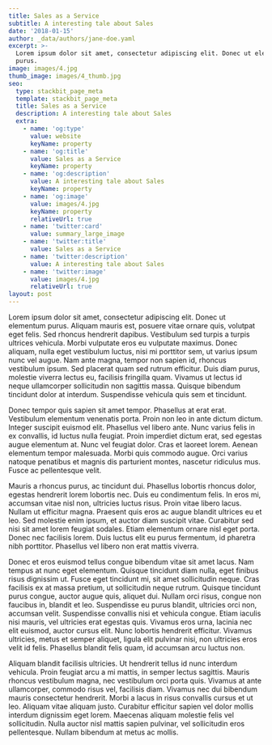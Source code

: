 ```yaml
---
title: Sales as a Service
subtitle: A interesting tale about Sales
date: '2018-01-15'
author: _data/authors/jane-doe.yaml
excerpt: >-
  Lorem ipsum dolor sit amet, consectetur adipiscing elit. Donec ut elementum
  purus.
image: images/4.jpg
thumb_image: images/4_thumb.jpg
seo:
  type: stackbit_page_meta
  template: stackbit_page_meta
  title: Sales as a Service
  description: A interesting tale about Sales
  extra:
    - name: 'og:type'
      value: website
      keyName: property
    - name: 'og:title'
      value: Sales as a Service
      keyName: property
    - name: 'og:description'
      value: A interesting tale about Sales
      keyName: property
    - name: 'og:image'
      value: images/4.jpg
      keyName: property
      relativeUrl: true
    - name: 'twitter:card'
      value: summary_large_image
    - name: 'twitter:title'
      value: Sales as a Service
    - name: 'twitter:description'
      value: A interesting tale about Sales
    - name: 'twitter:image'
      value: images/4.jpg
      relativeUrl: true
layout: post
---
```


Lorem ipsum dolor sit amet, consectetur adipiscing elit. Donec ut elementum purus. Aliquam mauris est, posuere vitae ornare quis, volutpat eget felis. Sed rhoncus hendrerit dapibus. Vestibulum sed turpis a turpis ultrices vehicula. Morbi vulputate eros eu vulputate maximus. Donec aliquam, nulla eget vestibulum luctus, nisi mi porttitor sem, ut varius ipsum nunc vel augue. Nam ante magna, tempor non sapien id, rhoncus vestibulum ipsum. Sed placerat quam sed rutrum efficitur. Duis diam purus, molestie viverra lectus eu, facilisis fringilla quam. Vivamus ut lectus id neque ullamcorper sollicitudin non sagittis massa. Quisque bibendum tincidunt dolor at interdum. Suspendisse vehicula quis sem et tincidunt.

Donec tempor quis sapien sit amet tempor. Phasellus at erat erat. Vestibulum elementum venenatis porta. Proin non leo in ante dictum dictum. Integer suscipit euismod elit. Phasellus vel libero ante. Nunc varius felis in ex convallis, id luctus nulla feugiat. Proin imperdiet dictum erat, sed egestas augue elementum at. Nunc vel feugiat dolor. Cras et laoreet lorem. Aenean elementum tempor malesuada. Morbi quis commodo augue. Orci varius natoque penatibus et magnis dis parturient montes, nascetur ridiculus mus. Fusce ac pellentesque velit.

Mauris a rhoncus purus, ac tincidunt dui. Phasellus lobortis rhoncus dolor, egestas hendrerit lorem lobortis nec. Duis eu condimentum felis. In eros mi, accumsan vitae nisl non, ultricies luctus risus. Proin vitae libero lacus. Nullam ut efficitur magna. Praesent quis eros ac augue blandit ultrices eu et leo. Sed molestie enim ipsum, et auctor diam suscipit vitae. Curabitur sed nisi sit amet lorem feugiat sodales. Etiam elementum ornare nisl eget porta. Donec nec facilisis lorem. Duis luctus elit eu purus fermentum, id pharetra nibh porttitor. Phasellus vel libero non erat mattis viverra.

Donec et eros euismod tellus congue bibendum vitae sit amet lacus. Nam tempus at nunc eget elementum. Quisque tincidunt diam nulla, eget finibus risus dignissim ut. Fusce eget tincidunt mi, sit amet sollicitudin neque. Cras facilisis ex at massa pretium, ut sollicitudin neque rutrum. Quisque tincidunt purus congue, auctor augue quis, aliquet dui. Nullam orci risus, congue non faucibus in, blandit et leo. Suspendisse eu purus blandit, ultricies orci non, accumsan velit. Suspendisse convallis nisi et vehicula congue. Etiam iaculis nisi mauris, vel ultricies erat egestas quis. Vivamus eros urna, lacinia nec elit euismod, auctor cursus elit. Nunc lobortis hendrerit efficitur. Vivamus ultricies, metus et semper aliquet, ligula elit pulvinar nisi, non ultricies eros velit id felis. Phasellus blandit felis quam, id accumsan arcu luctus non.

Aliquam blandit facilisis ultricies. Ut hendrerit tellus id nunc interdum vehicula. Proin feugiat arcu a mi mattis, in semper lectus sagittis. Mauris rhoncus vestibulum magna, nec vestibulum orci porta quis. Vivamus at ante ullamcorper, commodo risus vel, facilisis diam. Vivamus nec dui bibendum mauris consectetur hendrerit. Morbi a lacus in risus convallis cursus et ut leo. Aliquam vitae aliquam justo. Curabitur efficitur sapien vel dolor mollis interdum dignissim eget lorem. Maecenas aliquam molestie felis vel sollicitudin. Nulla auctor nisl mattis sapien pulvinar, vel sollicitudin eros pellentesque. Nullam bibendum at metus ac mollis.


